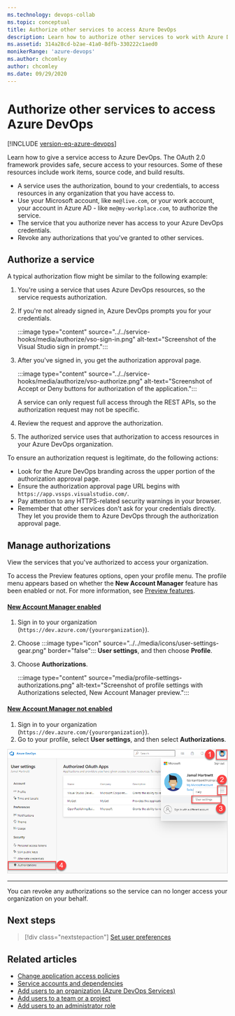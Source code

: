 ```yaml
---
ms.technology: devops-collab
ms.topic: conceptual
title: Authorize other services to access Azure DevOps
description: Learn how to authorize other services to work with Azure DevOps Services.
ms.assetid: 314a28cd-b2ae-41a0-8dfb-330222c1aed0
monikerRange: 'azure-devops'
ms.author: chcomley
author: chcomley
ms.date: 09/29/2020
---
```


#  Authorize other services to access Azure DevOps

[!INCLUDE [version-eq-azure-devops](../../includes/version-eq-azure-devops.md)]

Learn how to give a service access to Azure DevOps. The OAuth 2.0 framework provides safe, secure access to your resources. Some of these resources include work items, source code, and build results.

- A service uses the authorization, bound to your credentials, to access resources in any organization that you have access to.
- Use your Microsoft account, like ```me@live.com```, or your work account, your account in Azure AD - like ```me@my-workplace.com```, to authorize the service.
- The service that you authorize never has access to your Azure DevOps credentials.
- Revoke any authorizations that you've granted to other services.

## Authorize a service

A typical authorization flow might be similar to the following example:

1. You're using a service that uses Azure DevOps resources, so the service requests authorization.

2. If you're not already signed in, Azure DevOps prompts you for your credentials.
   
   :::image type="content" source="../../service-hooks/media/authorize/vso-sign-in.png" alt-text="Screenshot of the Visual Studio sign in prompt.":::

3. After you've signed in, you get the authorization approval page.

   :::image type="content" source="../../service-hooks/media/authorize/vso-authorize.png" alt-text="Screenshot of Accept or Deny buttons for authorization of the application.":::

   A service can only request full access through the REST APIs, so the authorization request may not be specific.

4. Review the request and approve the authorization.

5. The authorized service uses that authorization to access resources in your Azure DevOps organization.

To ensure an authorization request is legitimate, do the following actions:

- Look for the Azure DevOps branding across the upper portion of the authorization approval page.
- Ensure the authorization approval page URL begins with ```https://app.vssps.visualstudio.com/```.
- Pay attention to any HTTPS-related security warnings in your browser.
- Remember that other services don't ask for your credentials directly. They let you provide them to Azure DevOps through the authorization approval page.

## Manage authorizations

View the services that you've authorized to access your organization.

To access the Preview features options, open your profile menu. The profile menu appears based on whether the **New Account Manager** feature has been enabled or not.
For more information, see [Preview features](../../project/navigation/preview-features.md#user-level). 

#### [New Account Manager enabled](#tab/new-account-enabled)

1. Sign in to your organization (```https://dev.azure.com/{yourorganization}```).
2. Choose :::image type="icon" source="../../media/icons/user-settings-gear.png" border="false"::: **User settings**, and then choose **Profile**.
3. Choose **Authorizations**.  

   :::image type="content" source="media/profile-settings-authorizations.png" alt-text="Screenshot of profile settings with Authorizations selected, New Account Manager preview.":::


#### [New Account Manager not enabled](#tab/new-account-not-enabled)

1. Sign in to your organization (```https://dev.azure.com/{yourorganization}```).
2. Go to your profile, select  **User settings**, and then select **Authorizations**. 

![User settings, authorizations tab](media/user-settings-authorizations.png)

---

You can revoke any authorizations so the service can no longer access your organization on your behalf.

## Next steps

> [!div class="nextstepaction"]
> [Set user preferences](set-your-preferences.md)

## Related articles

- [Change application access policies](../accounts/change-application-access-policies.md)
- [Service accounts and dependencies](/azure/devops/server/admin/service-accounts-dependencies)
- [Add users to an organization (Azure DevOps Services)](../accounts/add-organization-users.md) 
- [Add users to a team or a project](../../organizations/security/add-users-team-project.md)   
- [Add users to an administrator role](/azure/devops/server/admin/add-administrator)   
